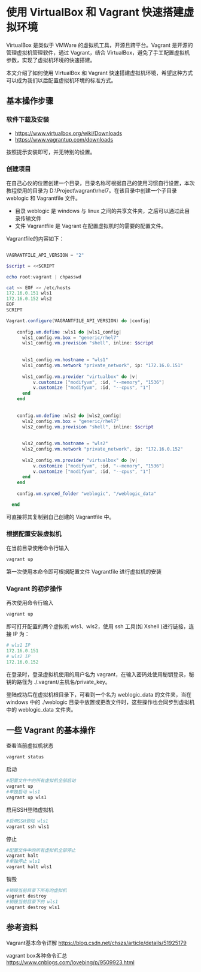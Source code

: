 # 使用 VirtualBox 和 Vagrant 快速搭建虚拟环境

VirtualBox 是类似于 VMWare 的虚拟机工具，开源且跨平台。Vagrant 是开源的管理虚拟机管理软件，通过 Vagrant，结合 VirtualBox，避免了手工配置虚拟机参数，实现了虚拟机环境的快速搭建。

本文介绍了如何使用 VirtualBox 和 Vagrant 快速搭建虚拟机环境，希望这种方式可以成为我们以后配置虚拟机环境的标准方式。

## 基本操作步骤

### 软件下载及安装

* https://www.virtualbox.org/wiki/Downloads
* https://www.vagrantup.com/downloads

按照提示安装即可，并无特别的设置。

### 创建项目

在自己心仪的位置创建一个目录，目录名称可根据自己的使用习惯自行设置，本次教程使用的目录为 D:\Project\vagrant\rhel7。在该目录中创建一个子目录 weblogic 和 Vagrantfile 文件。

* 目录 weblogic 是 windows 与 linux 之间的共享文件夹，之后可以通过此目录传输文件
* 文件 Vagrantfile 是 Vagrant 在配置虚拟机时的需要的配置文件。


Vagrantfile的内容如下：

```powershell

VAGRANTFILE_API_VERSION = "2"

$script = <<SCRIPT

echo root:vagrant | chpasswd

cat << EOF >> /etc/hosts
172.16.0.151 wls1
172.16.0.152 wls2
EOF
SCRIPT

Vagrant.configure(VAGRANTFILE_API_VERSION) do |config|
    
    config.vm.define :wls1 do |wls1_config|
      wls1_config.vm.box = "generic/rhel7"
      wls1_config.vm.provision "shell", inline: $script
      
      
      wls1_config.vm.hostname = "wls1"
      wls1_config.vm.network "private_network", ip: "172.16.0.151"
      
      wls1_config.vm.provider "virtualbox" do |v|
          v.customize ["modifyvm", :id, "--memory", "1536"]
          v.customize ["modifyvm", :id, "--cpus", "1"]
      end
    end
  
    
    config.vm.define :wls2 do |wls2_config|
      wls2_config.vm.box = "generic/rhel7"
      wls2_config.vm.provision "shell", inline: $script
      
      
      wls2_config.vm.hostname = "wls2"
      wls2_config.vm.network "private_network", ip: "172.16.0.152"
      
      wls2_config.vm.provider "virtualbox" do |v|
          v.customize ["modifyvm", :id, "--memory", "1536"]
          v.customize ["modifyvm", :id, "--cpus", "1"]
      end
    end
  
    config.vm.synced_folder "weblogic", "/weblogic_data"

  end

```
可直接将其复制到自己创建的 Vagrantfile 中。

### 根据配置安装虚拟机

在当前目录使用命令行输入

```powershell
vagrant up
```

第一次使用本命令即可根据配置文件 Vagrantfile 进行虚拟机的安装

### Vagrant 的初步操作

再次使用命令行输入

```powershell
vagrant up
```

即可打开配置的两个虚拟机 wls1、wls2，使用 ssh 工具(如 Xshell )进行链接，连接 IP 为：

```powershell
# wls1 IP
172.16.0.151
# wls2 IP
172.16.0.152
```

在登录时，登录虚拟机使用的用户名为 vagrant，在输入密码处使用秘钥登录，秘钥的路径为 ./.vagrant/主机名/private_key。

登陆成功后在虚拟机根目录下，可看到一个名为 weblogic_data 的文件夹，当在 windows 中的 ./weblogic 目录中放置或更改文件时，这些操作也会同步到虚拟机中的 weblogic_data 文件夹。

## 一些 Vagrant 的基本操作

查看当前虚拟机状态


```powershell
vagrant status
```

启动

```powershell
#配置文件中的所有虚拟机全部启动
vagrant up
#单独启动 wls1
vagrant up wls1
```

启用SSH登陆虚拟机

```powershell
#启用SSH登陆 wls1
vagrant ssh wls1
```

停止

```powershell
#配置文件中的所有虚拟机全部停止
vagrant halt
#单独停止 wls1
vagrant halt wls1
```

销毁

```powershell
#销毁当前目录下所有的虚拟机
vagrant destroy
#销毁当前目录下的 wls1
vagrant destroy wls1
```

## 参考资料

Vagrant基本命令详解
https://blog.csdn.net/chszs/article/details/51925179

vagrant box各种命令汇总
https://www.cnblogs.com/lovebing/p/9509923.html